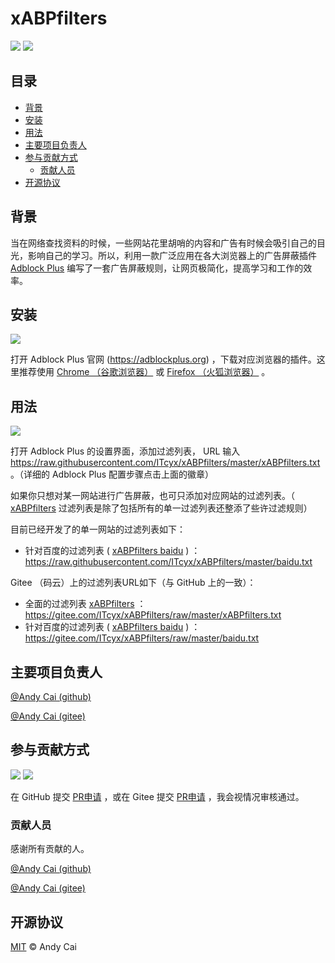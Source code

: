 # xABPfilters

[![](https://img.shields.io/badge/GitHub-ITcyx%2FxABPfilters-red)](https://github.com/ITcyx/xABPfilters "GitHub Home")
[![](https://img.shields.io/badge/Gitee-ITcyx%2FxABPfilters-red)](https://gitee.com/ITcyx/xABPfilters "Gitee Home")

## 目录

- [背景](#背景)
- [安装](#安装)
- [用法](#用法)
- [主要项目负责人](#主要项目负责人)
- [参与贡献方式](#参与贡献方式)
    - [贡献人员](#贡献人员)
- [开源协议](#开源协议)

## 背景

当在网络查找资料的时候，一些网站花里胡哨的内容和广告有时候会吸引自己的目光，影响自己的学习。所以，利用一款广泛应用在各大浏览器上的广告屏蔽插件 [Adblock Plus](https://adblockplus.org "Adblock Plus") 编写了一套广告屏蔽规则，让网页极简化，提高学习和工作的效率。

## 安装

[![](https://img.shields.io/badge/%E5%AE%89%E8%A3%85-Adblock%20Plus-red)](https://adblockplus.org "Adblock Plus")

打开 Adblock Plus 官网 (https://adblockplus.org) ，下载对应浏览器的插件。这里推荐使用 [Chrome （谷歌浏览器）](https://google.cn/chrome "Chrome") 或 [Firefox （火狐浏览器）](http://www.firefox.com.cn "Firefox") 。

## 用法

[![](https://img.shields.io/badge/Adblock%20Plus%20配置步骤-Usage.md-red)](Usage.md "Adblock Plus 配置步骤")

打开 Adblock Plus 的设置界面，添加过滤列表， URL 输入 https://raw.githubusercontent.com/ITcyx/xABPfilters/master/xABPfilters.txt 。（详细的 Adblock Plus 配置步骤点击上面的徽章）

如果你只想对某一网站进行广告屏蔽，也可只添加对应网站的过滤列表。（ [xABPfilters](xABPfilters.txt "xABPfilters") 过滤列表是除了包括所有的单一过滤列表还整添了些许过滤规则）

目前已经开发了的单一网站的过滤列表如下：

- 针对百度的过滤列表 ( [xABPfilters baidu](baidu.txt "xABPfilters baidu") ) ： https://raw.githubusercontent.com/ITcyx/xABPfilters/master/baidu.txt

Gitee （码云）上的过滤列表URL如下（与 GitHub 上的一致）：
- 全面的过滤列表 [xABPfilters](xABPfilters.txt "xABPfilters") ： https://gitee.com/ITcyx/xABPfilters/raw/master/xABPfilters.txt
- 针对百度的过滤列表 ( [xABPfilters baidu](baidu.txt "xABPfilters baidu") ) ：  https://gitee.com/ITcyx/xABPfilters/raw/master/baidu.txt

## 主要项目负责人

[@Andy Cai (github)](https://github.com/ITcyx "Andy Cai GitHub Home")

[@Andy Cai (gitee)](https://gitee.com/ITcyx "Andy Cai Gitee Home")

## 参与贡献方式

[![](https://img.shields.io/badge/GitHub%20%E7%94%B3%E8%AF%B7-Pull%20Request-red)](https://github.com/ITcyx/xABPfilters/pulls "GitHub Pull Request")
[![](https://img.shields.io/badge/Gitee%20%E7%94%B3%E8%AF%B7-Pull%20Request-red)](https://gitee.com/ITcyx/xABPfilters/pulls "Gitee Pull Request")

在 GitHub 提交 [PR申请](https://github.com/ITcyx/xABPfilters/pulls "GitHub Pull Request") ，或在 Gitee 提交 [PR申请](https://gitee.com/ITcyx/xABPfilters/pulls "Gitee Pull Request") ，我会视情况审核通过。

### 贡献人员

感谢所有贡献的人。

[@Andy Cai (github)](https://github.com/ITcyx "Andy Cai GitHub Home")

[@Andy Cai (gitee)](https://gitee.com/ITcyx "Andy Cai Gitee Home")

## 开源协议

[MIT](LICENSE "MIT LICENSE") © Andy Cai